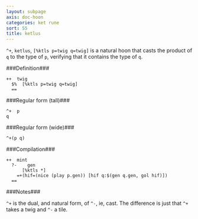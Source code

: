 ```yaml
---
layout: subpage
axis: doc-hoon
categories: ket rune
sort: 55
title: ketlus
---
```




`^+`, `ketlus`, `[%ktls p=twig q=twig]` is a natural hoon that
casts the product of `q` to the type of `p`, verifying that it
contains the type of `q`.

###Definition###

    ++  twig  
      $%  [%ktls p=twig q=twig]
      ==

###Regular form (tall)###

    ^+  p
    q

###Regular form (wide)###

    ^+(p q)

###Compilation###
    
    ++  mint
      ?-    gen
          [%ktls *]
        =+(hif=(nice (play p.gen)) [hif q:$(gen q.gen, gol hif)])
      ==

###Notes###

`^+` is the dual, and natural form, of `^-`, ie, cast.  The
difference is just that `^+` takes a twig and `^-` a tile.
